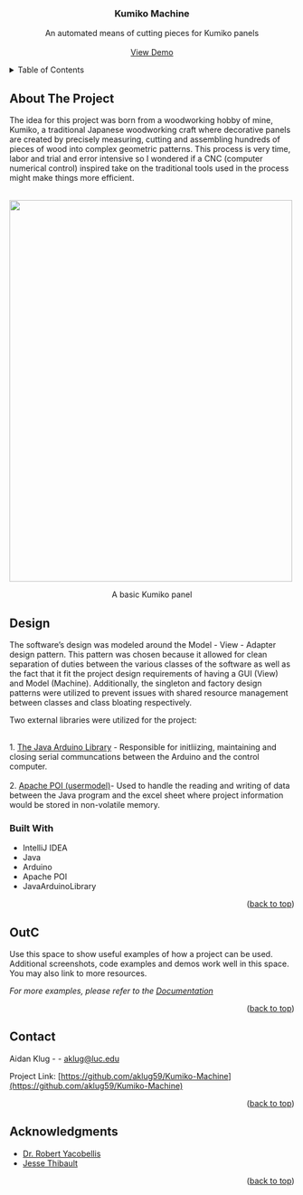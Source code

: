 <!-- PROJECT LOGO -->

<h3 align="center">Kumiko Machine</h3>

  <p align="center">
    An automated means of cutting pieces for Kumiko panels
    <br />
    <br />
    <a href="https://www.youtube.com/watch?v=sn2D4_aM-SU&t=13s">View Demo</a>
  </p>
</div>



<!-- TABLE OF CONTENTS -->
<details>
  <summary>Table of Contents</summary>
  <ol>
    <li>
      <a href="#about-the-project">About The Project</a>
      <ul>
        <li><a href="#built-with">Built With</a></li>
      </ul>
    </li>
    <li>
      <a href="#getting-started">Getting Started</a>
      <ul>
        <li><a href="#prerequisites">Prerequisites</a></li>
        <li><a href="#installation">Installation</a></li>
      </ul>
    </li>
    <li><a href="#usage">Usage</a></li>
    <li><a href="#contact">Contact</a></li>
    <li><a href="#acknowledgments">Acknowledgments</a></li>
  </ol>
</details>



<!-- ABOUT THE PROJECT -->
## About The Project

<p>The idea for this project was born from a woodworking hobby of mine, Kumiko, a traditional Japanese woodworking craft where decorative panels are created by precisely measuring, cutting and assembling hundreds of pieces of wood into complex geometric patterns. This process is very time, labor and trial and error intensive so I wondered if a CNC (computer numerical control) inspired take on the traditional tools used in the process might make things more efficient.</p>
<br>
<div style="text-algn: center;">
<img width="500" height="675" src="Images/Example Panel.jpg">
</div>
<p align="center">
A basic Kumiko panel



<!-- Design -->
## Design

<p>The software’s design was modeled around the Model - View - Adapter design pattern. This pattern was chosen because it allowed for clean separation of duties between the various classes of the software as well as the fact that it fit the project design requirements of having a GUI (View) and Model (Machine). Additionally, the singleton and factory design patterns were utilized to prevent issues with shared resource management between classes and class bloating respectively.<p/>
<p> Two external libraries were utilized for the project:<p/>
<br>
1. <a href="https://github.com/HirdayGupta/Java-Arduino-Communication-Library">The Java Arduino Library</a> - Responsible for initliizing, maintaining and closing serial communcations between the Arduino and the control computer.
<br>
<br>
2. <a href="https://poi.apache.org/apidocs/5.0/org/apache/poi/ss/usermodel/package-summary.html">Apache POI (usermodel)</a>- Used to handle the reading and writing of data between the Java program and the excel sheet where project information would be stored in non-volatile memory.
<br>


### Built With


* IntelliJ IDEA
* Java
* Arduino
* Apache POI
* JavaArduinoLibrary

<p align="right">(<a href="#readme-top">back to top</a>)</p>



<!-- USAGE EXAMPLES -->
## OutC

Use this space to show useful examples of how a project can be used. Additional screenshots, code examples and demos work well in this space. You may also link to more resources.

_For more examples, please refer to the [Documentation](https://example.com)_

<p align="right">(<a href="#readme-top">back to top</a>)</p>



<!-- CONTACT -->
## Contact

Aidan Klug -  - aklug@luc.edu

Project Link: [https://github.com/aklug59/Kumiko-Machine](https://github.com/aklug59/Kumiko-Machine)

<p align="right">(<a href="#readme-top">back to top</a>)</p>



<!-- ACKNOWLEDGMENTS -->
## Acknowledgments

* [Dr. Robert Yacobellis](https://github.com/ares09x)
* [Jesse Thibault](https://www.linkedin.com/in/thibaultjessej/)

<p align="right">(<a href="#readme-top">back to top</a>)</p>



<!-- MARKDOWN LINKS & IMAGES -->
<!-- https://www.markdownguide.org/basic-syntax/#reference-style-links -->
[contributors-shield]: https://img.shields.io/github/contributors/github_username/repo_name.svg?style=for-the-badge
[contributors-url]: https://github.com/github_username/repo_name/graphs/contributors
[forks-shield]: https://img.shields.io/github/forks/github_username/repo_name.svg?style=for-the-badge
[forks-url]: https://github.com/github_username/repo_name/network/members
[stars-shield]: https://img.shields.io/github/stars/github_username/repo_name.svg?style=for-the-badge
[stars-url]: https://github.com/github_username/repo_name/stargazers
[issues-shield]: https://img.shields.io/github/issues/github_username/repo_name.svg?style=for-the-badge
[issues-url]: https://github.com/github_username/repo_name/issues
[license-shield]: https://img.shields.io/github/license/github_username/repo_name.svg?style=for-the-badge
[license-url]: https://github.com/github_username/repo_name/blob/master/LICENSE.txt
[linkedin-shield]: https://img.shields.io/badge/-LinkedIn-black.svg?style=for-the-badge&logo=linkedin&colorB=555
[linkedin-url]: https://linkedin.com/in/linkedin_username
[MachinePic]: Images/Machine.jpg
[Next.js]: https://img.shields.io/badge/next.js-000000?style=for-the-badge&logo=nextdotjs&logoColor=white
[Next-url]: https://nextjs.org/
[React.js]: https://img.shields.io/badge/React-20232A?style=for-the-badge&logo=react&logoColor=61DAFB
[React-url]: https://reactjs.org/
[Vue.js]: https://img.shields.io/badge/Vue.js-35495E?style=for-the-badge&logo=vuedotjs&logoColor=4FC08D
[Vue-url]: https://vuejs.org/
[Angular.io]: https://img.shields.io/badge/Angular-DD0031?style=for-the-badge&logo=angular&logoColor=white
[Angular-url]: https://angular.io/
[Svelte.dev]: https://img.shields.io/badge/Svelte-4A4A55?style=for-the-badge&logo=svelte&logoColor=FF3E00
[Svelte-url]: https://svelte.dev/
[Laravel.com]: https://img.shields.io/badge/Laravel-FF2D20?style=for-the-badge&logo=laravel&logoColor=white
[Laravel-url]: https://laravel.com
[Bootstrap.com]: https://img.shields.io/badge/Bootstrap-563D7C?style=for-the-badge&logo=bootstrap&logoColor=white
[Bootstrap-url]: https://getbootstrap.com
[JQuery.com]: https://img.shields.io/badge/jQuery-0769AD?style=for-the-badge&logo=jquery&logoColor=white
[JQuery-url]: https://jquery.com 
